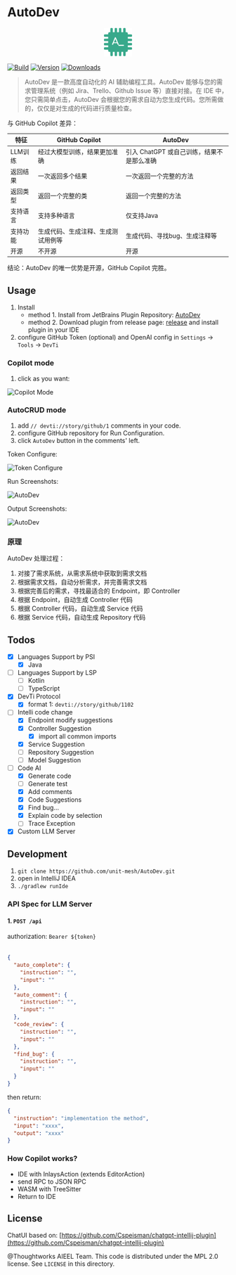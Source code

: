 # AutoDev

<p align="center">
  <img src="src/main/resources/META-INF/pluginIcon.svg" width="64px" height="64px" />
</p>

[![Build](https://github.com/unit-mesh/auto-dev/actions/workflows/build.yml/badge.svg)](https://github.com/unit-mesh/auto-dev/actions/workflows/build.yml)
[![Version](https://img.shields.io/jetbrains/plugin/v/21520-autodev.svg)](https://plugins.jetbrains.com/plugin/21520-autodev)
[![Downloads](https://img.shields.io/jetbrains/plugin/d/21520-autodev.svg)](https://plugins.jetbrains.com/plugin/21520-autodev)

> AutoDev 是一款高度自动化的 AI 辅助编程工具。AutoDev 能够与您的需求管理系统（例如 Jira、Trello、Github Issue 等）直接对接。在
> IDE 中，您只需简单点击，AutoDev 会根据您的需求自动为您生成代码。您所需做的，仅仅是对生成的代码进行质量检查。

与 GitHub Copilot 差异：

| 特征    | GitHub Copilot    | AutoDev                   |
|-------|-------------------|---------------------------|
| LLM训练 | 经过大模型训练，结果更加准确    | 引入 ChatGPT 或自己训练，结果不是那么准确 |
| 返回结果  | 一次返回多个结果          | 一次返回一个完整的方法               |
| 返回类型  | 返回一个完整的类          | 返回一个完整的方法                 |
| 支持语言  | 支持多种语言            | 仅支持Java                   |
| 支持功能  | 生成代码、生成注释、生成测试用例等 | 生成代码、寻找bug、生成注释等          |
| 开源    | 不开源               | 开源                        |

结论：AutoDev 的唯一优势是开源，GitHub Copilot 完胜。

## Usage

1. Install
    - method 1. Install from JetBrains Plugin Repository: [AutoDev](https://plugins.jetbrains.com/plugin/21520-autodev)
    - method 2. Download plugin from release page: [release](https://github.com/unit-mesh/auto-dev/releases) and install
      plugin in your IDE
2. configure GitHub Token (optional) and OpenAI config in `Settings` -> `Tools` -> `DevTi`

### Copilot mode

1. click as you want:

![Copilot Mode](https://unitmesh.cc/auto-dev/copilot-mode.png)

### AutoCRUD mode

1. add `// devti://story/github/1` comments in your code.
2. configure GitHub repository for Run Configuration.
3. click `AutoDev` button in the comments' left.

Token Configure:

![Token Configure](https://unitmesh.cc/auto-dev/configure-token.png)

Run Screenshots:

![AutoDev](https://unitmesh.cc/auto-dev/init-instruction.png)

Output Screenshots:

![AutoDev](https://unitmesh.cc/auto-dev/blog-controller.png)

### 原理

AutoDev 处理过程：

1. 对接了需求系统，从需求系统中获取到需求文档
2. 根据需求文档，自动分析需求，并完善需求文档
3. 根据完善后的需求，寻找最适合的 Endpoint，即 Controller
4. 根据 Endpoint，自动生成 Controller 代码
5. 根据 Controller 代码，自动生成 Service 代码
6. 根据 Service 代码，自动生成 Repository 代码

## Todos

- [X] Languages Support by PSI
    - [x] Java
- [ ] Languages Support by LSP
    - [ ] Kotlin
    - [ ] TypeScript
- [x] DevTi Protocol
    - [x] format 1: `devti://story/github/1102`
- [ ] Intelli code change
    - [x] Endpoint modify suggestions
    - [x] Controller Suggestion
        - [x] import all common imports
    - [x] Service Suggestion
    - [ ] Repository Suggestion
    - [ ] Model Suggestion
- [ ] Code AI
    - [x] Generate code
    - [ ] Generate test
    - [x] Add comments
    - [x] Code Suggestions
    - [x] Find bug...
    - [x] Explain code by selection
    - [ ] Trace Exception
- [x] Custom LLM Server

## Development

1. `git clone https://github.com/unit-mesh/AutoDev.git`
2. open in IntelliJ IDEA
3. `./gradlew runIde`

### API Spec for LLM Server

#### 1. `POST /api`

authorization: `Bearer ${token}`

```json

{
  "auto_complete": {
    "instruction": "",
    "input": ""
  },
  "auto_comment": {
    "instruction": "",
    "input": ""
  },
  "code_review": {
    "instruction": "",
    "input": ""
  },
  "find_bug": {
    "instruction": "",
    "input": ""
  }
}
```

then return:

```json
{
  "instruction": "implementation the method",
  "input": "xxxx",
  "output": "xxxx"
}
```

### How Copilot works?

- IDE with InlaysAction (extends EditorAction)
- send RPC to JSON RPC
- WASM with TreeSitter
- Return to IDE

## License

ChatUI based on: [https://github.com/Cspeisman/chatgpt-intellij-plugin](https://github.com/Cspeisman/chatgpt-intellij-plugin)

@Thoughtworks AIEEL Team. This code is distributed under the MPL 2.0 license. See `LICENSE` in this directory.
